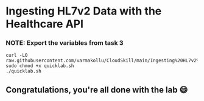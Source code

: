 # Ingesting HL7v2 Data with the Healthcare API


### NOTE: Export the variables from task 3
```
curl -LO raw.githubusercontent.com/varmakollu/CloudSkill/main/Ingesting%20HL7v2%20Data%20with%20the%20Healthcare%20API/quicklab.sh
sudo chmod +x quicklab.sh
./quicklab.sh
```

## Congratulations, you're all done with the lab 😄
